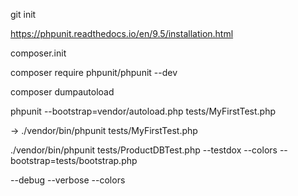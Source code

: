 git init

https://phpunit.readthedocs.io/en/9.5/installation.html

composer.init

composer require phpunit/phpunit --dev

composer dumpautoload

phpunit --bootstrap=vendor/autoload.php tests/MyFirstTest.php

-> ./vendor/bin/phpunit tests/MyFirstTest.php

./vendor/bin/phpunit tests/ProductDBTest.php --testdox --colors --bootstrap=tests/bootstrap.php

--debug
--verbose
--colors

